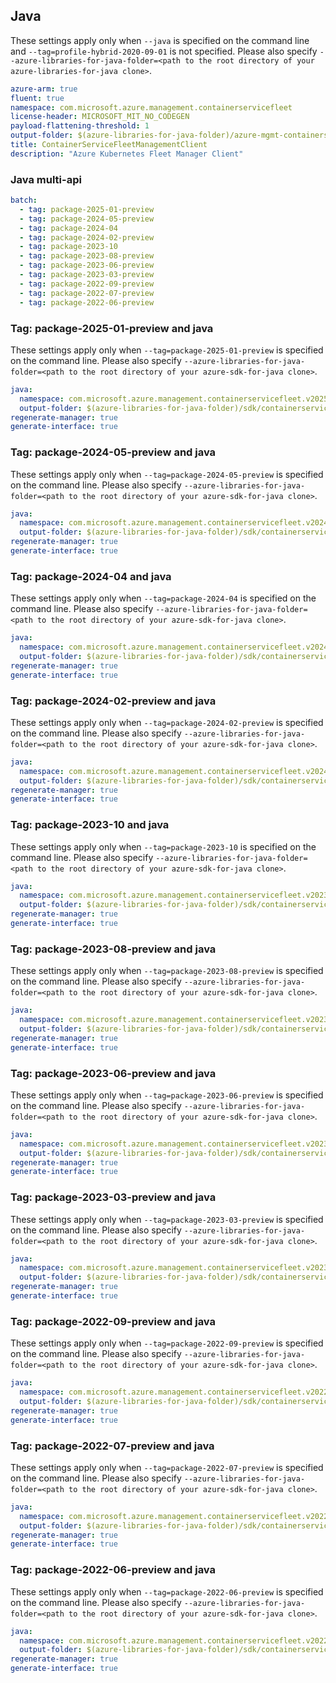 ## Java

These settings apply only when `--java` is specified on the command line and `--tag=profile-hybrid-2020-09-01` is not specified.
Please also specify `--azure-libraries-for-java-folder=<path to the root directory of your azure-libraries-for-java clone>`.

``` yaml $(java)
azure-arm: true
fluent: true
namespace: com.microsoft.azure.management.containerservicefleet
license-header: MICROSOFT_MIT_NO_CODEGEN
payload-flattening-threshold: 1
output-folder: $(azure-libraries-for-java-folder)/azure-mgmt-containerservicefleet
title: ContainerServiceFleetManagementClient
description: "Azure Kubernetes Fleet Manager Client"
```

### Java multi-api

``` yaml $(java) && $(multiapi)
batch:
  - tag: package-2025-01-preview
  - tag: package-2024-05-preview
  - tag: package-2024-04
  - tag: package-2024-02-preview
  - tag: package-2023-10
  - tag: package-2023-08-preview
  - tag: package-2023-06-preview
  - tag: package-2023-03-preview
  - tag: package-2022-09-preview
  - tag: package-2022-07-preview
  - tag: package-2022-06-preview
```

### Tag: package-2025-01-preview and java

These settings apply only when `--tag=package-2025-01-preview` is specified on the command line.
Please also specify `--azure-libraries-for-java-folder=<path to the root directory of your azure-sdk-for-java clone>`.

``` yaml $(tag) == 'package-2025-01-preview' && $(java) && $(multiapi)
java:
  namespace: com.microsoft.azure.management.containerservicefleet.v2025_01_23_preview
  output-folder: $(azure-libraries-for-java-folder)/sdk/containerservice/mgmt-v2025_01_23_preview
regenerate-manager: true
generate-interface: true
```

### Tag: package-2024-05-preview and java

These settings apply only when `--tag=package-2024-05-preview` is specified on the command line.
Please also specify `--azure-libraries-for-java-folder=<path to the root directory of your azure-sdk-for-java clone>`.

``` yaml $(tag) == 'package-2024-05-preview' && $(java) && $(multiapi)
java:
  namespace: com.microsoft.azure.management.containerservicefleet.v2024_05_02_preview
  output-folder: $(azure-libraries-for-java-folder)/sdk/containerservice/mgmt-v2024_05_02_preview
regenerate-manager: true
generate-interface: true
```

### Tag: package-2024-04 and java

These settings apply only when `--tag=package-2024-04` is specified on the command line.
Please also specify `--azure-libraries-for-java-folder=<path to the root directory of your azure-sdk-for-java clone>`.

``` yaml $(tag) == 'package-2023-10' && $(java) && $(multiapi)
java:
  namespace: com.microsoft.azure.management.containerservicefleet.v2024_04_01
  output-folder: $(azure-libraries-for-java-folder)/sdk/containerservice/mgmt-v2024_04_01
regenerate-manager: true
generate-interface: true
```

### Tag: package-2024-02-preview and java

These settings apply only when `--tag=package-2024-02-preview` is specified on the command line.
Please also specify `--azure-libraries-for-java-folder=<path to the root directory of your azure-sdk-for-java clone>`.

``` yaml $(tag) == 'package-2024-02-preview' && $(java) && $(multiapi)
java:
  namespace: com.microsoft.azure.management.containerservicefleet.v2024_02_02_preview
  output-folder: $(azure-libraries-for-java-folder)/sdk/containerservice/mgmt-v2024_02_02_preview
regenerate-manager: true
generate-interface: true
```

### Tag: package-2023-10 and java

These settings apply only when `--tag=package-2023-10` is specified on the command line.
Please also specify `--azure-libraries-for-java-folder=<path to the root directory of your azure-sdk-for-java clone>`.

``` yaml $(tag) == 'package-2023-10' && $(java) && $(multiapi)
java:
  namespace: com.microsoft.azure.management.containerservicefleet.v2023_10_15
  output-folder: $(azure-libraries-for-java-folder)/sdk/containerservice/mgmt-v2023_10_15
regenerate-manager: true
generate-interface: true
```

### Tag: package-2023-08-preview and java

These settings apply only when `--tag=package-2023-08-preview` is specified on the command line.
Please also specify `--azure-libraries-for-java-folder=<path to the root directory of your azure-sdk-for-java clone>`.

``` yaml $(tag) == 'package-2023-08-preview' && $(java) && $(multiapi)
java:
  namespace: com.microsoft.azure.management.containerservicefleet.v2023_08_15_preview
  output-folder: $(azure-libraries-for-java-folder)/sdk/containerservice/mgmt-v2023_08_15_preview
regenerate-manager: true
generate-interface: true
```

### Tag: package-2023-06-preview and java

These settings apply only when `--tag=package-2023-06-preview` is specified on the command line.
Please also specify `--azure-libraries-for-java-folder=<path to the root directory of your azure-sdk-for-java clone>`.

``` yaml $(tag) == 'package-2023-06-preview' && $(java) && $(multiapi)
java:
  namespace: com.microsoft.azure.management.containerservicefleet.v2023_06_15_preview
  output-folder: $(azure-libraries-for-java-folder)/sdk/containerservice/mgmt-v2023_06_15_preview
regenerate-manager: true
generate-interface: true
```

### Tag: package-2023-03-preview and java

These settings apply only when `--tag=package-2023-03-preview` is specified on the command line.
Please also specify `--azure-libraries-for-java-folder=<path to the root directory of your azure-sdk-for-java clone>`.

``` yaml $(tag) == 'package-2023-03-preview' && $(java) && $(multiapi)
java:
  namespace: com.microsoft.azure.management.containerservicefleet.v2023_03_15_preview
  output-folder: $(azure-libraries-for-java-folder)/sdk/containerservice/mgmt-v2023_03_15_preview
regenerate-manager: true
generate-interface: true
```

### Tag: package-2022-09-preview and java

These settings apply only when `--tag=package-2022-09-preview` is specified on the command line.
Please also specify `--azure-libraries-for-java-folder=<path to the root directory of your azure-sdk-for-java clone>`.

``` yaml $(tag) == 'package-2022-09-preview' && $(java) && $(multiapi)
java:
  namespace: com.microsoft.azure.management.containerservicefleet.v2022_09_02_preview
  output-folder: $(azure-libraries-for-java-folder)/sdk/containerservice/mgmt-v2022_09_02_preview
regenerate-manager: true
generate-interface: true
```

### Tag: package-2022-07-preview and java

These settings apply only when `--tag=package-2022-07-preview` is specified on the command line.
Please also specify `--azure-libraries-for-java-folder=<path to the root directory of your azure-sdk-for-java clone>`.

``` yaml $(tag) == 'package-2022-07-preview' && $(java) && $(multiapi)
java:
  namespace: com.microsoft.azure.management.containerservicefleet.v2022_07_02_preview
  output-folder: $(azure-libraries-for-java-folder)/sdk/containerservice/mgmt-v2022_07_02_preview
regenerate-manager: true
generate-interface: true
```

### Tag: package-2022-06-preview and java

These settings apply only when `--tag=package-2022-06-preview` is specified on the command line.
Please also specify `--azure-libraries-for-java-folder=<path to the root directory of your azure-sdk-for-java clone>`.

``` yaml $(tag) == 'package-2022-06-preview' && $(java) && $(multiapi)
java:
  namespace: com.microsoft.azure.management.containerservicefleet.v2022_06_02_preview
  output-folder: $(azure-libraries-for-java-folder)/sdk/containerservice/mgmt-v2022_06_02_preview
regenerate-manager: true
generate-interface: true
```
